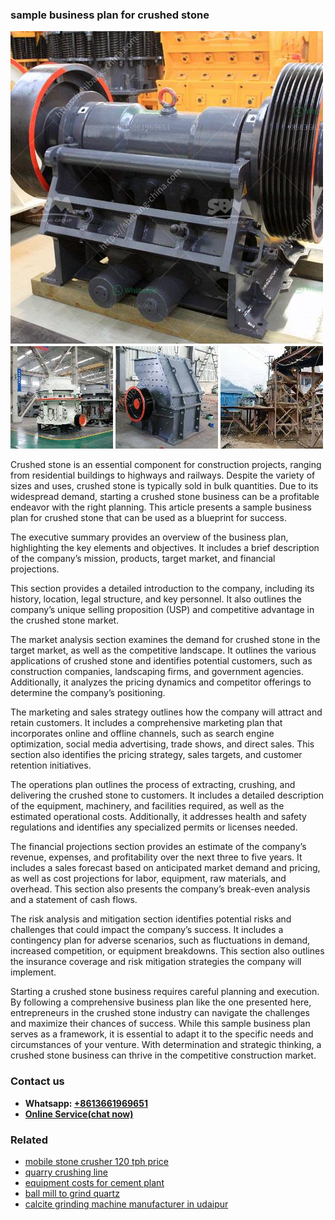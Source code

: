 <h3>sample business plan for crushed stone</h3><img src='1706773610.jpg' alt=''><p>Crushed stone is an essential component for construction projects, ranging from residential buildings to highways and railways. Despite the variety of sizes and uses, crushed stone is typically sold in bulk quantities. Due to its widespread demand, starting a crushed stone business can be a profitable endeavor with the right planning. This article presents a sample business plan for crushed stone that can be used as a blueprint for success.</p><p>The executive summary provides an overview of the business plan, highlighting the key elements and objectives. It includes a brief description of the company’s mission, products, target market, and financial projections.</p><p>This section provides a detailed introduction to the company, including its history, location, legal structure, and key personnel. It also outlines the company’s unique selling proposition (USP) and competitive advantage in the crushed stone market.</p><p>The market analysis section examines the demand for crushed stone in the target market, as well as the competitive landscape. It outlines the various applications of crushed stone and identifies potential customers, such as construction companies, landscaping firms, and government agencies. Additionally, it analyzes the pricing dynamics and competitor offerings to determine the company’s positioning.</p><p>The marketing and sales strategy outlines how the company will attract and retain customers. It includes a comprehensive marketing plan that incorporates online and offline channels, such as search engine optimization, social media advertising, trade shows, and direct sales. This section also identifies the pricing strategy, sales targets, and customer retention initiatives.</p><p>The operations plan outlines the process of extracting, crushing, and delivering the crushed stone to customers. It includes a detailed description of the equipment, machinery, and facilities required, as well as the estimated operational costs. Additionally, it addresses health and safety regulations and identifies any specialized permits or licenses needed.</p><p>The financial projections section provides an estimate of the company’s revenue, expenses, and profitability over the next three to five years. It includes a sales forecast based on anticipated market demand and pricing, as well as cost projections for labor, equipment, raw materials, and overhead. This section also presents the company’s break-even analysis and a statement of cash flows.</p><p>The risk analysis and mitigation section identifies potential risks and challenges that could impact the company’s success. It includes a contingency plan for adverse scenarios, such as fluctuations in demand, increased competition, or equipment breakdowns. This section also outlines the insurance coverage and risk mitigation strategies the company will implement.</p><p>Starting a crushed stone business requires careful planning and execution. By following a comprehensive business plan like the one presented here, entrepreneurs in the crushed stone industry can navigate the challenges and maximize their chances of success. While this sample business plan serves as a framework, it is essential to adapt it to the specific needs and circumstances of your venture. With determination and strategic thinking, a crushed stone business can thrive in the competitive construction market.</p><h3>Contact us</h3><ul><li><strong>Whatsapp:&nbsp;<a href="https://wa.me/8613661969651">+8613661969651</a></strong></li><li><a href="https://swt.shibang-china.com/?git&amp;zhl&amp;sample business plan for crushed stone"><strong>Online Service(chat now)</strong></a></li></ul><h3>Related</h3><ul><li><a href='mobile stone crusher 120 tph price.md'>mobile stone crusher 120 tph price</a></li><li><a href='quarry crushing line.md'>quarry crushing line</a></li><li><a href='equipment costs for cement plant.md'>equipment costs for cement plant</a></li><li><a href='ball mill to grind quartz.md'>ball mill to grind quartz</a></li><li><a href='calcite grinding machine manufacturer in udaipur.md'>calcite grinding machine manufacturer in udaipur</a></li></ul>